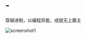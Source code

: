 # -
穿越进制，以编程异能，成就无上霸主







![screenshot1](https://github.com/stonedreamforest/-/blob/master/2017-09-25_22-09-16.gif)
